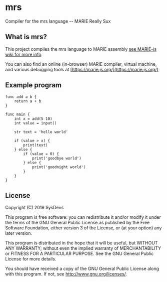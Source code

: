 # mrs
Compiler for the mrs language -- MARIE Really Sux 

## What is mrs?
This project compiles the mrs language to MARIE assembly [see MARIE-js wiki for more info](https://github.com/MARIE-js/MARIE.js/wiki). 

You can also find an online (in-browser) MARIE compiler, virtual machine, and various debugging tools at [https://marie.js.org/](https://marie.js.org/)

## Example program
```
func add a b {
    return a + b
}

func main {
    int x = add(5 10)
    int value = input()

    str text = 'hello world'

    if (value > x) {
        print(text)
    } else {
        if (value = 0) {
            print('goodbye world')
        } else {
            print('goodnight world')
        }
    }
}
```

## License
Copyright (C) 2019 SysDevs

This program is free software: you can redistribute it and/or modify it under the terms of the GNU General Public License as published by the Free Software Foundation, either version 3 of the License, or (at your option) any later version.

This program is distributed in the hope that it will be useful, but WITHOUT ANY WARRANTY; without even the implied warranty of MERCHANTABILITY or FITNESS FOR A PARTICULAR PURPOSE. See the GNU General Public License for more details.

You should have received a copy of the GNU General Public License along with this program. If not, see http://www.gnu.org/licenses/.

